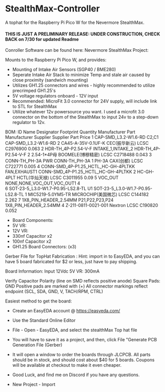 # StealthMax-Controller
A tophat for the Raspberry Pi Pico W for the Nevermore StealthMax.  

####   THIS IS JUST A PRELIMINARY RELEASE: UNDER CONSTRUCTION, CHECK BACK on 7/30 for updated Readme   ####

Conroller Software can be found here: 
Nevermore StealthMax Project:

Mounts to the Raspberry Pi Pico W, and provides:
  - Mounting of Intake Air Sensors (SGP40 / BME280)
  - Seperate Intake Air Stack to minimize Temp and stale air caused by close proximity (sandwich mounting)
  - Utilizes GH1.25 connectors and wires - highly recommended to utilize precrimped GH1.25's
  - 5V voltage regulators onboard - 12V input
  - Recommended: MicroFit 3.0 connector for 24V supply, will include link to STL for StealthMax
  - Utilize whatever 12v powersource you want. I used a microfit 3.0 connector on the bottom of the StealthMax to input 24v to a step-down regulator to 12v. 

BOM:
ID	Name	Designator	Footprint	Quantity	Manufacturer Part	Manufacturer	Supplier	Supplier Part	Price
1	CAP-SMD_L3.2-W1.6-RD	C2,C1	CAP-SMD_L3.2-W1.6-RD	2	CA45-A-35V-0.1UF-K	CEC(振华新云)	LCSC	C2976900	0.063
2	HDR-TH_4P-P2.54-V-F	INTAKE_1,INTAKE_2	HDR-TH_4P-P2.54-V-F	2	2.54-1*4P母	BOOMELE(博穆精密)	LCSC	C2718488	0.043
3	CONN-TH_PH-3A	PWR	CONN-TH_PH-3A	1	PH-3A	CAX(创都)	LCSC	C722771	0.005
4	CONN-SMD_4P-P1.25_HCTL_HC-GH-4PLTKK	FAN,EXHAUST1	CONN-SMD_4P-P1.25_HCTL_HC-GH-4PLTKK	2	HC-GH-4PLT	HCTL(华灿天禄)	LCSC	C3011955	0.09
5	VOC_OUT	NONE,NONE,VOC_OUT,VOC_OUT1		4					
6	SOT-23-5_L3.0-W1.7-P0.95-LS2.8-TL	U1	SOT-23-5_L3.0-W1.7-P0.95-LS2.8-TL	1	MIC5219-5.0YM5-TR	MICROCHIP(美国微芯)	LCSC	C144182	2.262
7	1X8_PIN_HEADER_2.54MM	P21,P22,P23,P24	1X8_PIN_HEADER_2.54MM	4	Z-211-0811-0021-001	Nextron	LCSC	C190820	0.052

  - Board Components:
  -   5V VR: 
  -   12V VR:
  -   330nf Capacitor x2
  -   100nf Capacitor x2
  -   GH1.25 Board Connectors: (x3)

Gerber File for TopHat Fabrication : Hint: import in to EasyEDA, and you can have 5 board fabricated for $2 or less, just have to pay shipping. 

Board Information:
Input 12Vdc
5V VR: 300mA

Verify Capacitor Polarity (line on SMD reflects positive anode)
Square Pads: GND
Positive pads are marked with (+)
All connector markings reflect endpoint (SCL, SDA, GND, V, TACH/RPM, CTRL)

Easiest method to get the board:
  - Create an EasyEDA account @ https://easyeda.com/
  - Use the Standard Online Editor
  - File - Open - EasyEDA, and select the stealthMax Top hat file
  - You will have to save it as a project, and then, click File "Generate PCB Generation File (Gerber)
  - It will open a window to order the boards through JLCPCB. All parts should be in stock, and should cost about $40 for 5 boards. Coupons will be available at checkout to make it even cheaper.

  - Good Luck, and find me on Discord if you have any questions. 
  - New Project - Import

